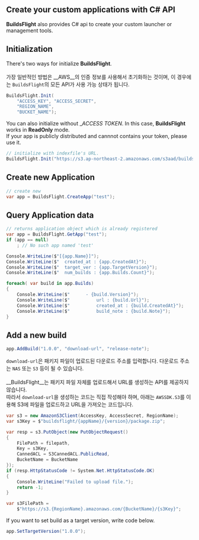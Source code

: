Create your custom applications with C# API
----
__BuildsFlight__ also provides C# api to create your custom launcher or management tools.


Initialization
----
There's two ways for initialize __BuildsFlight__.<br>
<br>
가장 일반적인 방법은 __AWS__의 인증 정보를 사용해서 초기화하는 것이며, 이 경우에는 `BuildsFlight`의 모든 API가 사용 가능 상태가 됩니다.
```cs
BuildsFlight.Init(
    "ACCESS_KEY", "ACCESS_SECRET",
    "REGION_NAME",
    "BUCKET_NAME");
```

You can also initialize without __ACCESS TOKEN_. In this case, __BuildsFlight__ works in __ReadOnly__ mode.<br>
If your app is publicly distributed and cannnot contains your token, please use it.

```cs
// initialize with indexfile's URL.
BuildsFlight.Init("https://s3.ap-northeast-2.amazonaws.com/s3aad/buildsflight_index.json");
```


Create new Application
----
```cs
// create new
var app = BuildsFlight.CreateApp("test");
```


Query Application data
----
```cs
// returns application object which is already registered
var app = BuildsFlight.GetApp("test");
if (app == null)
    ; // No such app named 'test'
```
```cs
Console.WriteLine($"[{app.Name}]");
Console.WriteLine($"  created_at : {app.CreatedAt}");
Console.WriteLine($"  target_ver : {app.TargetVersion}");
Console.WriteLine($"  num_builds : {app.Builds.Count}");

foreach( var build in app.Builds)
{
    Console.WriteLine($"      - {build.Version}");
    Console.WriteLine($"          url : {build.Url}");
    Console.WriteLine($"          created_at : {build.CreatedAt}");
    Console.WriteLine($"          build_note : {build.Note}");
}
```


Add a new build
----
```cs
app.AddBuild("1.0.0", "download-url", "release-note");
```
`download-url`은 패키지 파일이 업로드된 다운로드 주소를 입력합니다. 다운로드 주소는 `NAS` 또는 `S3` 등이 될 수 있습니다.<br>
<br>
__BuildsFlight__는 패키지 파일 자체를 업로드해서 URL를 생성하는 API를 제공하지 않습니다.<br>
따라서 `download-url`을 생성하는 코드는 직접 작성해야 하며, 아래는 `AWSSDK.S3`를 이용해 S3에 파일을 업로드하고 URL을 가져오는 코드입니다.
```cs
var s3 = new AmazonS3Client(AccessKey, AccessSecret, RegionName);
var s3Key = $"buildsflight/{appName}/{version}/package.zip";

var resp = s3.PutObject(new PutObjectRequest()
{
    FilePath = filepath,
    Key = s3Key,
    CannedACL = S3CannedACL.PublicRead,
    BucketName = BucketName
});
if (resp.HttpStatusCode != System.Net.HttpStatusCode.OK)
{
    Console.WriteLine("Failed to upload file.");
    return -1;
}

var s3FilePath =
    $"https://s3.{RegionName}.amazonaws.com/{BucketName}/{s3Key}";
```

If you want to set build as a target version, write code below.
```cs
app.SetTargetVersion("1.0.0");
```
